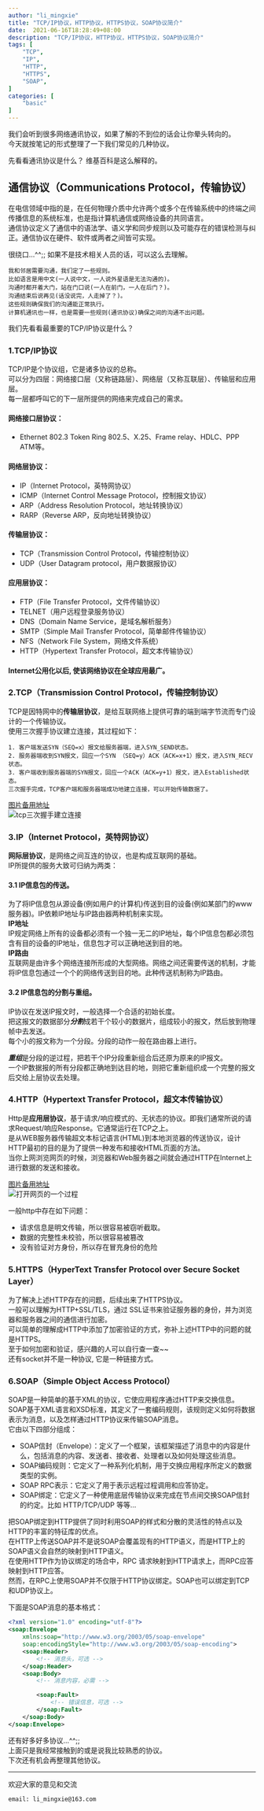 ```yaml
---
author: "li_mingxie"
title: "TCP/IP协议，HTTP协议，HTTPS协议，SOAP协议简介"
date:  2021-06-16T18:28:49+08:00
description: "TCP/IP协议，HTTP协议，HTTPS协议，SOAP协议简介"
tags: [
    "TCP",
    "IP",
    "HTTP",
    "HTTPS",
    "SOAP",
]
categories: [
    "basic"
]
---
```


我们会听到很多网络通讯协议，如果了解的不到位的话会让你晕头转向的。  
今天就按笔记的形式整理了一下我们常见的几种协议。  

先看看通讯协议是什么？ 维基百科是这么解释的。  
## 通信协议（Communications Protocol，传输协议） 
在电信领域中指的是，在任何物理介质中允许两个或多个在传输系统中的终端之间传播信息的系统标准，也是指计算机通信或网络设备的共同语言。  
通信协议定义了通信中的语法学、语义学和同步规则以及可能存在的错误检测与纠正。通信协议在硬件、软件或两者之间皆可实现。

很绕口...^^;; 如果不是技术相关人员的话，可以这么去理解。
```
我和邻居需要沟通，我们定了一些规则。  
比如语言是用中文(一人说中文，一人说外星语是无法沟通的)。  
沟通时都开着大门，站在门口说(一人在前门，一人在后门？)。  
沟通结束后说再见(话没说完，人走掉了？)。  
这些规则确保我们的沟通能正常执行。  
计算机通讯也一样，也是需要一些规则(通讯协议)确保之间的沟通不出问题。
```
我们先看看最重要的TCP/IP协议是什么？

### 1.TCP/IP协议
TCP/IP是个协议组，它是诸多协议的总称。  
可以分为四层：网络接口层（又称链路层）、网络层（又称互联层）、传输层和应用层。  
每一层都呼叫它的下一层所提供的网络来完成自己的需求。  

#### 网络接口层协议：
* Ethernet 802.3  Token Ring 802.5、X.25、Frame relay、HDLC、PPP ATM等。
#### 网络层协议：
* IP（Internet Protocol，英特网协议）  
* ICMP（Internet Control Message Protocol，控制报文协议）  
* ARP（Address Resolution Protocol，地址转换协议）  
* RARP（Reverse ARP，反向地址转换协议）  
#### 传输层协议： 
* TCP（Transmission Control Protocol，传输控制协议）  
* UDP（User Datagram protocol，用户数据报协议）
#### 应用层协议：
* FTP（File Transfer Protocol，文件传输协议）  
* TELNET（用户远程登录服务协议）  
* DNS（Domain Name Service，是域名解析服务）  
* SMTP（Simple Mail Transfer Protocol，简单邮件传输协议）  
* NFS（Network File System，网络文件系统）  
* HTTP（Hypertext Transfer Protocol，超文本传输协议）

#### Internet公用化以后, 使该网络协议在全球应用最广。

### 2.TCP（Transmission Control Protocol，传输控制协议）
TCP是因特网中的**传输层协议**，是给互联网络上提供可靠的端到端字节流而专门设计的一个传输协议。  
使用三次握手协议建立连接，其过程如下：
```
1. 客户端发送SYN（SEQ=x）报文给服务器端，进入SYN_SEND状态。
2. 服务器端收到SYN报文，回应一个SYN （SEQ=y）ACK（ACK=x+1）报文，进入SYN_RECV状态。
3. 客户端收到服务器端的SYN报文，回应一个ACK（ACK=y+1）报文，进入Established状态。
三次握手完成，TCP客户端和服务器端成功地建立连接，可以开始传输数据了。
```
[图片备用地址](https://limingxie.github.io/images/basic/tcp_1.png)  
![tcp三次握手建立连接](http://mingxie-blog.oss-cn-beijing.aliyuncs.com/image/basic/tcp_1.png?x-oss-process=image/resize,w_500,m_lfit)
### 3.IP（Internet Protocol，英特网协议）
**网际层协议**，是网络之间互连的协议，也是构成互联网的基础。  
IP所提供的服务大致可归纳为两类：
#### 3.1 IP信息包的传送。
为了将IP信息包从源设备(例如用户的计算机)传送到目的设备(例如某部门的www服务器)。IP依赖IP地址与IP路由器两种机制来实现。  
**IP地址**  
IP规定网络上所有的设备都必须有一个独一无二的IP地址，每个IP信息包都必须包含有目的设备的IP地址，信息包才可以正确地送到目的地。  
**IP路由**  
互联网是由许多个网络连接所形成的大型网络。网络之间还需要传送的机制，才能将IP信息包通过一个个的网络传送到目的地。此种传送机制称为IP路由。

#### 3.2 IP信息包的分割与重组。
IP协议在发送IP报文时，一般选择一个合适的初始长度。  
把这报文的数据部分***分割***成若干个较小的数据片，组成较小的报文，然后放到物理帧中去发送。  
每个小的报文称为一个分段。分段的动作一般在路由器上进行。  

***重组***是分段的逆过程，把若干个IP分段重新组合后还原为原来的IP报文。  
一个IP数据报的所有分段都正确地到达目的地，则把它重新组织成一个完整的报文后交给上层协议去处理。

### 4.HTTP（Hypertext Transfer Protocol，超文本传输协议）
Http是**应用层协议**，基于请求/响应模式的、无状态的协议。即我们通常所说的请求Request/响应Response。它通常运行在TCP之上。  
是从WEB服务器传输超文本标记语言(HTML)到本地浏览器的传送协议，设计HTTP最初的目的是为了提供一种发布和接收HTML页面的方法。  
当你上网浏览网页的时候，浏览器和Web服务器之间就会通过HTTP在Internet上进行数据的发送和接收。  

[图片备用地址](https://limingxie.github.io/images/basic/http_dns_1.png)  
![打开网页的一个过程](http://mingxie-blog.oss-cn-beijing.aliyuncs.com/image/basic/http_dns_1.png?x-oss-process=image/resize,w_600,m_lfit)

一般http中存在如下问题：  
* 请求信息是明文传输，所以很容易被窃听截取。
* 数据的完整性未校验，所以很容易被篡改
* 没有验证对方身份，所以存在冒充身份的危险

### 5.HTTPS（HyperText Transfer Protocol over Secure Socket Layer）
为了解决上述HTTP存在的问题，后续出来了HTTPS协议。  
一般可以理解为HTTP+SSL/TLS，通过 SSL证书来验证服务器的身份，并为浏览器和服务器之间的通信进行加密。  
可以简单的理解成HTTP中添加了加密验证的方式，弥补上述HTTP中的问题的就是HTTPS。  
至于如何加密和验证，感兴趣的人可以自行查一查~~  
还有socket并不是一种协议, 它是一种链接方式。  
### 6.SOAP（Simple Object Access Protocol）
SOAP是一种简单的基于XML的协议，它使应用程序通过HTTP来交换信息。  
SOAP基于XML语言和XSD标准，其定义了一套编码规则，该规则定义如何将数据表示为消息，以及怎样通过HTTP协议来传输SOAP消息。  
它由以下四部分组成：
+ SOAP信封（Envelope）：定义了一个框架，该框架描述了消息中的内容是什么，包括消息的内容、发送者、接收者、处理者以及如何处理这些消息。
+ SOAP编码规则：它定义了一种系列化机制，用于交换应用程序所定义的数据类型的实例。
+ SOAP RPC表示：它定义了用于表示远程过程调用和应答协定。
+ SOAP绑定：它定义了一种使用底层传输协议来完成在节点间交换SOAP信封的约定。比如 HTTP/TCP/UDP 等等...

把SOAP绑定到HTTP提供了同时利用SOAP的样式和分散的灵活性的特点以及HTTP的丰富的特征库的优点。  
在HTTP上传送SOAP并不是说SOAP会覆盖现有的HTTP语义，而是HTTP上的SOAP语义会自然的映射到HTTP语义。  
在使用HTTP作为协议绑定的场合中，RPC 请求映射到HTTP请求上，而RPC应答映射到HTTP应答。  
然而，在RPC上使用SOAP并不仅限于HTTP协议绑定。SOAP也可以绑定到TCP和UDP协议上。

下面是SOAP消息的基本格式：
```xml
<?xml version="1.0" encoding="utf-8"?>
<soap:Envelope
    xmlns:soap="http://www.w3.org/2003/05/soap-envelope"
    soap:encodingStyle="http://www.w3.org/2003/05/soap-encoding">
    <soap:Header>
        <!-- 消息头，可选 -->
    </soap:Header>
    <soap:Body>
        <!-- 消息内容，必需 -->

        <soap:Fault>
            <!-- 错误信息，可选 -->
        </soap:Fault>
    </soap:Body>
</soap:Envelope>
```

还有好多好多协议...^^;;  
上面只是我经常接触到的或是说我比较熟悉的协议。  
下次还有机会再整理其他协议。

----------------------------------------------
欢迎大家的意见和交流

`email: li_mingxie@163.com`